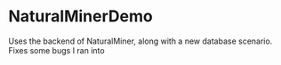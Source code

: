 # NaturalMinerDemo
Uses the backend of NaturalMiner, along with a new database scenario. Fixes some bugs I ran into
